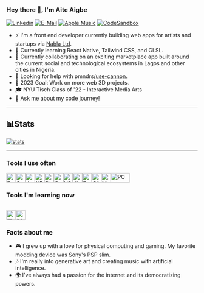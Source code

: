 ### Hey there 👋, I'm Aite Aigbe
[![Linkedin](https://img.shields.io/badge/linked-in-369?style=flat-square&logo=linkedin&logoColor=white&color=blue)](https://www.linkedin.com/in/aite)
[![E-Mail](https://img.shields.io/badge/email-reveal-2a8?style=flat-square&logo=gmail&logoColor=white)](mailto:aite@nabla.ooo)
[![Apple Music](https://img.shields.io/badge/Apple%20Music-follow%20me-%23FA2F48?style=flat-square)](https://music.apple.com/profile/kawaiite)
[![CodeSandbox](https://img.shields.io/static/v1?labelColor=black&label=CodeSandbox&message=@nohr&color=black&style=flat-square&logo=codesandbox)](https://codesandbox.io/u/nohr)

- ⚡️ I'm a front end developer currently building web apps for artists and startups via [Nabla Ltd](https://nabla.ooo/).
- 🌱 Currently learning React Native, Tailwind CSS, and GLSL.
- 🔬 Currently collaborating on an exciting marketplace app built around the current social and technological ecosystems in Lagos and other cities in Nigeria.
- 🤔 Looking for help with pmndrs/[use-cannon](https://github.com/pmndrs/use-cannon).
- 🔭 2023 Goal: Work on more web 3D projects.  
- 🎓 NYU Tisch Class of '22 - Interactive Media Arts
- 💬 Ask me about my code journey!
---
## 📊Stats
[![stats](https://github-readme-stats.vercel.app/api?username=nohr&hide=issues&count_private=true&show_icons=true&theme=onedark)](https://github.com/anuraghazra/github-readme-stats)
<br />

---
### Tools I use often

<img src="https://user-images.githubusercontent.com/25181517/183897015-94a058a6-b86e-4e42-a37f-bf92061753e5.png" title='React' height="25px" width="auto" /><img src="https://user-images.githubusercontent.com/25181517/192158956-48192682-23d5-4bfc-9dfb-6511ade346bc.png" title='Sass' height="25px" width="auto" /><img src="https://user-images.githubusercontent.com/25181517/117447155-6a868a00-af3d-11eb-9cfe-245df15c9f3f.png" title='JavaScript' height="25px" width="auto" /><img src="https://user-images.githubusercontent.com/25181517/121401671-49102800-c959-11eb-9f6f-74d49a5e1774.png" title='NPM' height="25px" width="auto" /><img src="https://user-images.githubusercontent.com/25181517/189716855-2c69ca7a-5149-4647-936d-780610911353.png" title='Firebase' height="25px" width="auto" /><img src="https://user-images.githubusercontent.com/25181517/183911547-990692bc-8411-4878-99a0-43506cdb69cf.png" title='Google Cloud' height="25px" width="auto" /><img src="https://user-images.githubusercontent.com/25181517/192108891-d86b6220-e232-423a-bf5f-90903e6887c3.png" title='VSCode' height="25px" width="auto" /><img src="https://user-images.githubusercontent.com/25181517/183912952-83784e94-629d-4c34-a961-ae2ae795b662.png" title='Jira' height="25px" width="auto" /><img src="https://user-images.githubusercontent.com/25181517/192158606-7c2ef6bd-6e04-47cf-b5bc-da2797cb5bda.png" title='Bash' height="25px" width="auto" /><img src="https://user-images.githubusercontent.com/25181517/192108372-f71d70ac-7ae6-4c0d-8395-51d8870c2ef0.png" title='Git' height="25px" width="auto" /><img src="https://user-images.githubusercontent.com/25181517/186884152-ae609cca-8cf1-4175-8d60-1ce1fa078ca2.png" title='Mac' height="25px" width="auto" /><img src="https://user-images.githubusercontent.com/25181517/186884150-05e9ff6d-340e-4802-9533-2c3f02363ee3.png" title='PC' height="25px" width="50ox" />
<br />

### Tools I'm learning now

<img src="https://user-images.githubusercontent.com/25181517/183890598-19a0ac2d-e88a-4005-a8df-1ee36782fde1.png" title='TypeScript' height="25px" width="auto" /><img src="https://seeklogo.com/images/N/next-js-logo-8FCFF51DD2-seeklogo.com.png" title='Next.js' height="25px" width="auto" />
---
### Facts about me
- 🎮 I grew up with a love for physical computing and gaming. My favorite modding device was Sony's PSP slim.
- 🎶 I'm really into generative art and creating music with artificial intelligence.
- 🌍 I've always had a passion for the internet and its democratizing powers.
